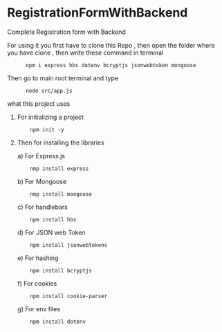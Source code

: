 # RegistrationFormWithBackend
Complete Registration form with Backend

For using it you first have to clone this Repo , then open the folder where you have clone , then write these command in terminal


          npm i express hbs dotenv bcryptjs jsonwebtoken mongoose
Then go to main root terminal and type

          node src/app.js
                 

what this project uses

 1. For initializing a project

            npm init -y
 2. Then for installing the libraries
    
    a) For Express.js
    
            nmp install express
    
    b) For Mongoose

            nmp install mongoose

    c) For handlebars

            npm install hbs

    d) For JSON web Token

            npm install jsonwebtokens

    e) For hashing

            npm install bcryptjs

    f) For cookies

            npm install cookie-parser

    g) For env files

            npm install dotenv


           
     
